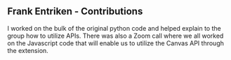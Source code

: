 ## Frank Entriken - Contributions
I worked on the bulk of the original python code and helped explain to the group how to utilize APIs. There was also a Zoom call where we all worked on the Javascript code that will enable us to utilize the Canvas API through the extension. 


